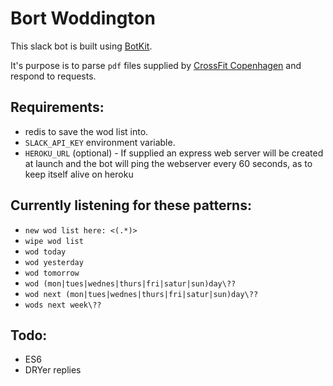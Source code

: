 Bort Woddington
===============

This slack bot is built using [BotKit][0].

It's purpose is to parse `pdf` files supplied by [CrossFit Copenhagen][1] and
respond to requests.

## Requirements:

* redis to save the wod list into.
* `SLACK_API_KEY` environment variable.
* `HEROKU_URL` (optional) - If supplied an express web server will be created
  at launch and the bot will ping the webserver every 60 seconds, as to keep
  itself alive on heroku

## Currently listening for these patterns:

* `new wod list here: <(.*)>`
* `wipe wod list`
* `wod today`
* `wod yesterday`
* `wod tomorrow`
* `wod (mon|tues|wednes|thurs|fri|satur|sun)day\??`
* `wod next (mon|tues|wednes|thurs|fri|satur|sun)day\??`
* `wods next week\??`

## Todo:

* ES6
* DRYer replies

[0]: http://howdy.ai/botkit/
[1]: http://crossfitcopenhagen.dk
